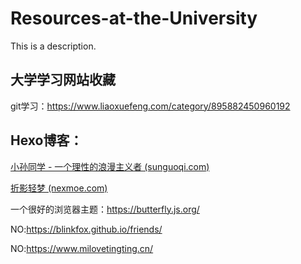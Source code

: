 # Resources-at-the-University
This is a description.
## 大学学习网站收藏
  git学习：https://www.liaoxuefeng.com/category/895882450960192
  
  
  
## Hexo博客：

[小孙同学 - 一个理性的浪漫主义者 (sunguoqi.com)](https://sunguoqi.com/)

[折影轻梦 (nexmoe.com)](https://nexmoe.com/)

一个很好的浏览器主题：https://butterfly.js.org/

NO:https://blinkfox.github.io/friends/

NO:https://www.milovetingting.cn/

